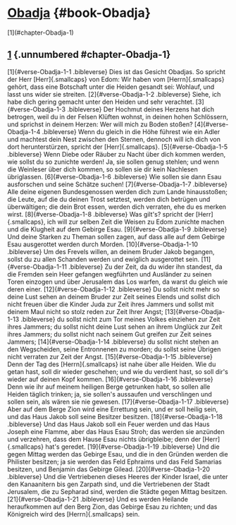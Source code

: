 # [Obadja](ch001.xhtml) {#book-Obadja}

<div id="chapterlinks-Obadja" class="chapterlinks">[1](#chapter-Obadja-1) </div>

## [1](#book-Obadja) {.unnumbered #chapter-Obadja-1}
[1]{#verse-Obadja-1-1 .bibleverse} Dies ist das Gesicht Obadjas. So spricht der Herr [Herr]{.smallcaps} von Edom: Wir haben vom [Herrn]{.smallcaps} gehört, dass eine Botschaft unter die Heiden gesandt sei: Wohlauf, und lasst uns wider sie streiten. [2]{#verse-Obadja-1-2 .bibleverse} Siehe, ich habe dich gering gemacht unter den Heiden und sehr verachtet. [3]{#verse-Obadja-1-3 .bibleverse} Der Hochmut deines Herzens hat dich betrogen, weil du in der Felsen Klüften wohnst, in deinen hohen Schlössern, und sprichst in deinem Herzen: Wer will mich zu Boden stoßen? [4]{#verse-Obadja-1-4 .bibleverse} Wenn du gleich in die Höhe führest wie ein Adler und machtest dein Nest zwischen den Sternen, dennoch will ich dich von dort herunterstürzen, spricht der [Herr]{.smallcaps}. [5]{#verse-Obadja-1-5 .bibleverse} Wenn Diebe oder Räuber zu Nacht über dich kommen werden, wie sollst du so zunichte werden! Ja, sie sollen genug stehlen; und wenn die Weinleser über dich kommen, so sollen sie dir kein Nachlesen übriglassen. [6]{#verse-Obadja-1-6 .bibleverse} Wie sollen sie dann Esau ausforschen und seine Schätze suchen! [7]{#verse-Obadja-1-7 .bibleverse} Alle deine eigenen Bundesgenossen werden dich zum Lande hinausstoßen; die Leute, auf die du deinen Trost setztest, werden dich betrügen und überwältigen; die dein Brot essen, werden dich verraten, ehe du es merken wirst. 
[8]{#verse-Obadja-1-8 .bibleverse} Was gilt's? spricht der [Herr]{.smallcaps}, ich will zur selben Zeit die Weisen zu Edom zunichte machen und die Klugheit auf dem Gebirge Esau. [9]{#verse-Obadja-1-9 .bibleverse} Und deine Starken zu Theman sollen zagen, auf dass alle auf dem Gebirge Esau ausgerottet werden durch Morden. [10]{#verse-Obadja-1-10 .bibleverse} Um des Frevels willen, an deinem Bruder Jakob begangen, sollst du zu allen Schanden werden und ewiglich ausgerottet sein. [11]{#verse-Obadja-1-11 .bibleverse} Zu der Zeit, da du wider ihn standest, da die Fremden sein Heer gefangen wegführten und Ausländer zu seinen Toren einzogen und über Jerusalem das Los warfen, da warst du gleich wie deren einer. [12]{#verse-Obadja-1-12 .bibleverse} Du sollst nicht mehr so deine Lust sehen an deinem Bruder zur Zeit seines Elends und sollst dich nicht freuen über die Kinder Juda zur Zeit ihres Jammers und sollst mit deinem Maul nicht so stolz reden zur Zeit Ihrer Angst; [13]{#verse-Obadja-1-13 .bibleverse} du sollst nicht zum Tor meines Volkes einziehen zur Zeit ihres Jammers; du sollst nicht deine Lust sehen an ihrem Unglück zur Zeit ihres Jammers; du sollst nicht nach seinem Gut greifen zur Zeit seines Jammers; [14]{#verse-Obadja-1-14 .bibleverse} du sollst nicht stehen an den Wegscheiden, seine Entronnenen zu morden; du sollst seine Übrigen nicht verraten zur Zeit der Angst. [15]{#verse-Obadja-1-15 .bibleverse} Denn der Tag des [Herrn]{.smallcaps} ist nahe über alle Heiden. Wie du getan hast, soll dir wieder geschehen; und wie du verdient hast, so soll dir's wieder auf deinen Kopf kommen. [16]{#verse-Obadja-1-16 .bibleverse} Denn wie ihr auf meinem heiligen Berge getrunken habt, so sollen alle Heiden täglich trinken; ja, sie sollen's aussaufen und verschlingen und sollen sein, als wären sie nie gewesen. [17]{#verse-Obadja-1-17 .bibleverse} Aber auf dem Berge Zion wird eine Errettung sein, und er soll heilig sein, und das Haus Jakob soll seine Besitzer besitzen. [18]{#verse-Obadja-1-18 .bibleverse} Und das Haus Jakob soll ein Feuer werden und das Haus Joseph eine Flamme, aber das Haus Esau Stroh; das werden sie anzünden und verzehren, dass dem Hause Esau nichts übrigbleibe; denn der [Herr]{.smallcaps} hat's geredet. [19]{#verse-Obadja-1-19 .bibleverse} Und die gegen Mittag werden das Gebirge Esau, und die in den Gründen werden die Philister besitzen; ja sie werden das Feld Ephraims und das Feld Samarias besitzen, und Benjamin das Gebirge Gilead. [20]{#verse-Obadja-1-20 .bibleverse} Und die Vertriebenen dieses Heeres der Kinder Israel, die unter den Kanaanitern bis gen Zarpath sind, und die Vertriebenen der Stadt Jerusalem, die zu Sepharad sind, werden die Städte gegen Mittag besitzen. [21]{#verse-Obadja-1-21 .bibleverse} Und es werden Heilande heraufkommen auf den Berg Zion, das Gebirge Esau zu richten; und das Königreich wird des [Herrn]{.smallcaps} sein.